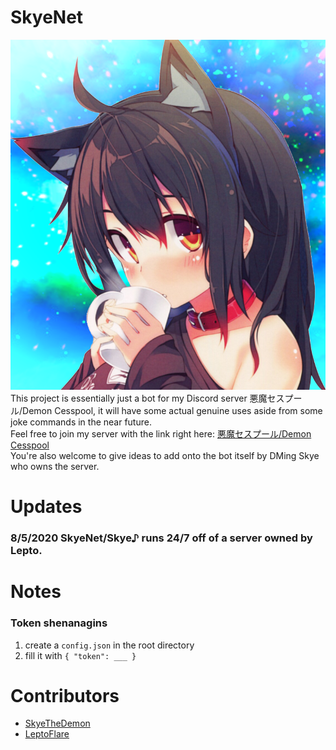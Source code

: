 # SkyeNet
![Image](https://github.com/SkyeTheDemon/SkyeNet/blob/master/SkyeUwU.png)
This project is essentially just a bot for my Discord server 悪魔セスプール/Demon Cesspool, 
it will have some actual genuine uses aside from some joke commands in the near future.
<br>Feel free to join my server with the link right here: [悪魔セスプール/Demon Cesspool](https://discord.gg/u3HX7bY)
<br>You're also welcome to give ideas to add onto the bot itself by DMing Skye who owns the server.

# Updates
### 8/5/2020 SkyeNet/Skye♪ runs 24/7 off of a server owned by Lepto.

# Notes
### Token shenanagins
1. create a `config.json` in the root directory
2. fill it with `{ "token": ___ }`

# Contributors
* [SkyeTheDemon](https://github.com/SkyeTheDemon)
* [LeptoFlare](https://github.com/LeptoFlare)
